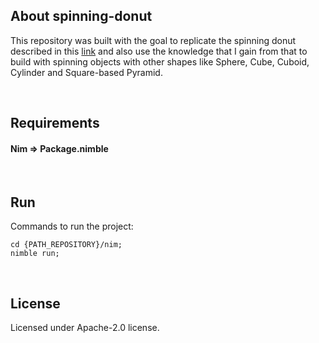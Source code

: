 ## About spinning-donut

This repository was built with the goal to replicate the spinning donut described in this [link](https://www.a1k0n.net/2011/07/20/donut-math.html) and also use the knowledge that I gain from that to build with spinning objects with other shapes like Sphere, Cube, Cuboid, Cylinder and Square-based Pyramid.

&nbsp;


## Requirements

#### Nim => Package.nimble

&nbsp;


## Run

Commands to run the project:

```
cd {PATH_REPOSITORY}/nim;
nimble run;
```

&nbsp;


## License

Licensed under Apache-2.0 license.